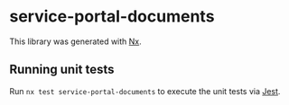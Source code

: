 <!-- gitbook-ignore -->

# service-portal-documents

This library was generated with [Nx](https://nx.dev).

## Running unit tests

Run `nx test service-portal-documents` to execute the unit tests via [Jest](https://jestjs.io).
